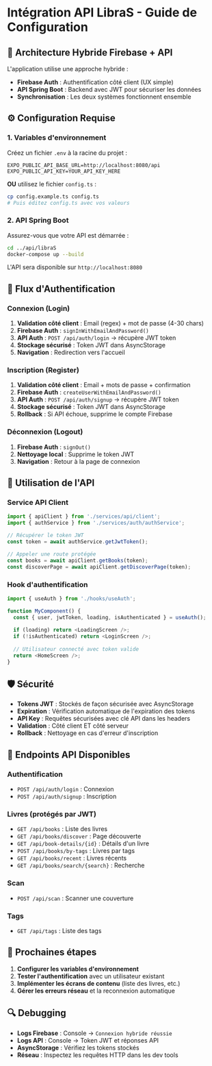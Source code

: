 # Intégration API LibraS - Guide de Configuration

## 🔄 Architecture Hybride Firebase + API

L'application utilise une approche hybride :
- **Firebase Auth** : Authentification côté client (UX simple)
- **API Spring Boot** : Backend avec JWT pour sécuriser les données
- **Synchronisation** : Les deux systèmes fonctionnent ensemble

## ⚙️ Configuration Requise

### 1. Variables d'environnement

Créez un fichier `.env` à la racine du projet :

```env
EXPO_PUBLIC_API_BASE_URL=http://localhost:8080/api
EXPO_PUBLIC_API_KEY=YOUR_API_KEY_HERE
```

**OU** utilisez le fichier `config.ts` :

```bash
cp config.example.ts config.ts
# Puis éditez config.ts avec vos valeurs
```

### 2. API Spring Boot

Assurez-vous que votre API est démarrée :

```bash
cd ../api/libraS
docker-compose up --build
```

L'API sera disponible sur `http://localhost:8080`

## 🔐 Flux d'Authentification

### Connexion (Login)
1. **Validation côté client** : Email (regex) + mot de passe (4-30 chars)
2. **Firebase Auth** : `signInWithEmailAndPassword()`
3. **API Auth** : `POST /api/auth/login` → récupère JWT token
4. **Stockage sécurisé** : Token JWT dans AsyncStorage
5. **Navigation** : Redirection vers l'accueil

### Inscription (Register)
1. **Validation côté client** : Email + mots de passe + confirmation
2. **Firebase Auth** : `createUserWithEmailAndPassword()`
3. **API Auth** : `POST /api/auth/signup` → récupère JWT token
4. **Stockage sécurisé** : Token JWT dans AsyncStorage
5. **Rollback** : Si API échoue, supprime le compte Firebase

### Déconnexion (Logout)
1. **Firebase Auth** : `signOut()`
2. **Nettoyage local** : Supprime le token JWT
3. **Navigation** : Retour à la page de connexion

## 📡 Utilisation de l'API

### Service API Client

```typescript
import { apiClient } from './services/api/client';
import { authService } from './services/auth/authService';

// Récupérer le token JWT
const token = await authService.getJwtToken();

// Appeler une route protégée
const books = await apiClient.getBooks(token);
const discoverPage = await apiClient.getDiscoverPage(token);
```

### Hook d'authentification

```typescript
import { useAuth } from './hooks/useAuth';

function MyComponent() {
  const { user, jwtToken, loading, isAuthenticated } = useAuth();
  
  if (loading) return <LoadingScreen />;
  if (!isAuthenticated) return <LoginScreen />;
  
  // Utilisateur connecté avec token valide
  return <HomeScreen />;
}
```

## 🛡️ Sécurité

- **Tokens JWT** : Stockés de façon sécurisée avec AsyncStorage
- **Expiration** : Vérification automatique de l'expiration des tokens
- **API Key** : Requêtes sécurisées avec clé API dans les headers
- **Validation** : Côté client ET côté serveur
- **Rollback** : Nettoyage en cas d'erreur d'inscription

## 🔧 Endpoints API Disponibles

### Authentification
- `POST /api/auth/login` : Connexion
- `POST /api/auth/signup` : Inscription

### Livres (protégés par JWT)
- `GET /api/books` : Liste des livres
- `GET /api/books/discover` : Page découverte
- `GET /api/book-details/{id}` : Détails d'un livre
- `POST /api/books/by-tags` : Livres par tags
- `GET /api/books/recent` : Livres récents
- `GET /api/books/search/{search}` : Recherche

### Scan
- `POST /api/scan` : Scanner une couverture

### Tags
- `GET /api/tags` : Liste des tags

## 🚀 Prochaines étapes

1. **Configurer les variables d'environnement**
2. **Tester l'authentification** avec un utilisateur existant
3. **Implémenter les écrans de contenu** (liste des livres, etc.)
4. **Gérer les erreurs réseau** et la reconnexion automatique

## 🔍 Debugging

- **Logs Firebase** : Console → `Connexion hybride réussie`
- **Logs API** : Console → Token JWT et réponses API
- **AsyncStorage** : Vérifiez les tokens stockés
- **Réseau** : Inspectez les requêtes HTTP dans les dev tools

